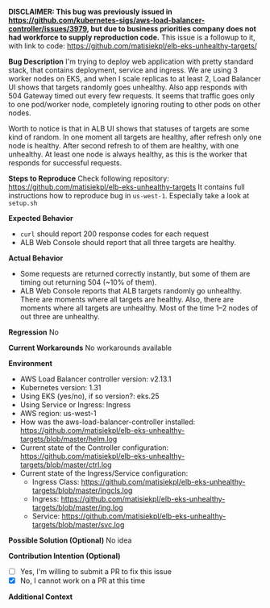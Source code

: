 **DISCLAIMER: This bug was previously issued in https://github.com/kubernetes-sigs/aws-load-balancer-controller/issues/3979, but due to business priorities company does not had workforce to supply reproduction code.** This issue is a followup to it, with link to code: https://github.com/matisiekpl/elb-eks-unhealthy-targets/

**Bug Description**
I'm trying to deploy web application with pretty standard stack, that contains deployment, service and ingress. We are using 3 worker nodes on EKS, and when I scale replicas to at least 2, Load Balancer UI shows that targets randomly goes unhealthy. Also app responds with 504 Gateway timed out every few requests. It seems that traffic goes only to one pod/worker node, completely ignoring routing to other pods on other nodes.

Worth to notice is that in ALB UI shows that statuses of targets are some kind of random. In one moment all targets are healthy, after refresh only one node is healthy. After second refresh to of them are healthy, with one unhealthy. At least one node is always healthy, as this is the worker that responds for successful requests.

**Steps to Reproduce**
Check following repository: https://github.com/matisiekpl/elb-eks-unhealthy-targets
It contains full instructions how to reproduce bug in `us-west-1`. Especially take a look at `setup.sh`

**Expected Behavior**
- `curl` should report 200 response codes for each request
- ALB Web Console should report that all three targets are healthy.

**Actual Behavior**
- Some requests are returned correctly instantly, but some of them are timing out returning 504 (~10% of them).
- ALB Web Console reports that ALB targets randomly go unhealthy. There are moments where all targets are healthy. Also, there are moments where all targets are unhealthy. Most of the time 1–2 nodes of out three are unhealthy.

**Regression**
No

**Current Workarounds**
No workarounds available

**Environment**
- AWS Load Balancer controller version: v2.13.1
- Kubernetes version: 1.31
- Using EKS (yes/no), if so version?: eks.25
- Using Service or Ingress: Ingress
- AWS region: us-west-1
- How was the aws-load-balancer-controller installed: https://github.com/matisiekpl/elb-eks-unhealthy-targets/blob/master/helm.log
- Current state of the Controller configuration: https://github.com/matisiekpl/elb-eks-unhealthy-targets/blob/master/ctrl.log
- Current state of the Ingress/Service configuration:
    - Ingress Class: https://github.com/matisiekpl/elb-eks-unhealthy-targets/blob/master/ingcls.log
    - Ingress: https://github.com/matisiekpl/elb-eks-unhealthy-targets/blob/master/ing.log
    - Service: https://github.com/matisiekpl/elb-eks-unhealthy-targets/blob/master/svc.log

**Possible Solution (Optional)**
No idea

**Contribution Intention (Optional)**
- [ ] Yes, I'm willing to submit a PR to fix this issue
- [x] No, I cannot work on a PR at this time

**Additional Context**
<!---Add any other context about the problem here.-->
